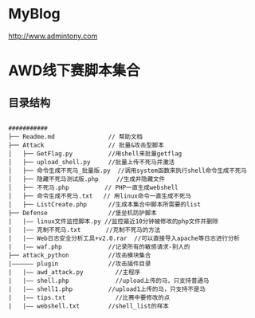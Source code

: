 # MyBlog

http://www.admintony.com

# AWD线下赛脚本集合
## 目录结构
<pre><code>
###########
├── Readme.md               // 帮助文档 
├── Attack                  // 批量&攻击型脚本
│   ├── GetFlag.py          //用shell来批量getflag
│   ├── upload_shell.py     //批量上传不死马并激活
│   ├── 命令生成不死马_批量版.py  //调用system函数来执行shell命令生成不死马
│   ├── 隐藏不死马测试版.php     //生成并隐藏文件
│   ├── 不死马.php          // PHP一直生成webshell
│   ├── 命令生成不死马.txt   // 用linux命令一直生成不死马
│   ├── ListCreate.php      //生成本集合中脚本所需要的list
├── Defense                 //堡垒机防护脚本
|   |—— linux文件监控脚本.py //监控最近10分钟被修改的php文件并删除
|   |—— 克制不死马.txt       //克制不死马的方法
|   |—— Web日志安全分析工具+v2.0.rar  //可以直接导入apache等日志进行分析
|   |—— waf.php             //记录所有的敏感请求-别人的
├── attack_python           //攻击模块集合
|—————— plugin	            //攻击插件目录
|   |—— awd_attack.py	      //主程序
|   |—— shell.php	          //upload上传的马，只支持普通马
|   |—— shell1.php	        //upload1上传的马，只支持不是马
|   |—— tips.txt	          //比赛中要修改的点
|   |—— webshell.txt        //shell_list的样本
</code></pre>

